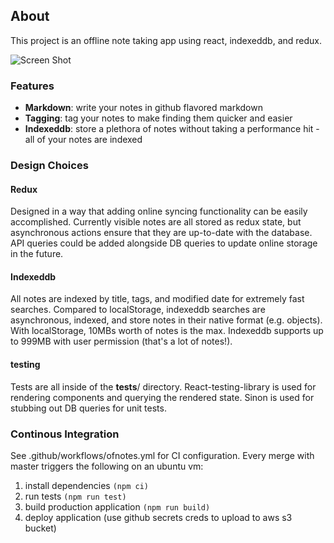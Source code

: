 
## About

This project is an offline note taking app using react, indexeddb, and redux.


![Screen Shot](https://i.ibb.co/S7YG5fm/Screenshot-2019-11-04-React-App.png)


### Features

 - **Markdown**: write your notes in github flavored markdown
 - **Tagging**: tag your notes to make finding them quicker and easier
 - **Indexeddb**: store a plethora of notes without taking a performance hit - all of your notes are indexed


### Design Choices

#### Redux

Designed in a way that adding online syncing functionality can be easily accomplished. Currently visible notes are all stored as redux state, but asynchronous actions ensure that they are up-to-date with the database. API queries could be added alongside DB queries to update online storage in the future.

#### Indexeddb

All notes are indexed by title, tags, and modified date for extremely fast searches. Compared to localStorage, indexeddb searches are asynchronous, indexed, and store notes in their native format (e.g. objects). With localStorage, 10MBs worth of notes is the max. Indexeddb supports up to 999MB with user permission (that's a lot of notes!).

#### testing

Tests are all inside of the __tests__/ directory. React-testing-library is used for rendering components and querying the rendered state. Sinon is used for stubbing out DB queries for unit tests.

### Continous Integration

See .github/workflows/ofnotes.yml for CI configuration. Every merge with master triggers the following on an ubuntu vm:

 1. install dependencies ```(npm ci)```
 2. run tests ```(npm run test)```
 3. build production application ```(npm run build)```
 4. deploy application (use github secrets creds to upload to aws s3 bucket)